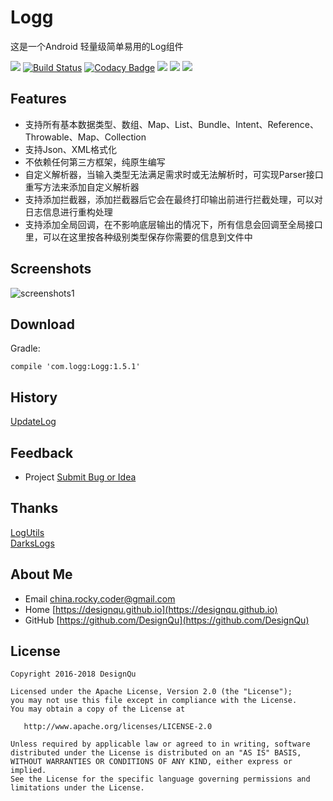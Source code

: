# Logg
这是一个Android 轻量级简单易用的Log组件

[![](https://img.shields.io/badge/GitHub%20Pages-HOME-red.svg)](https://designqu.github.io/)
[![Build Status](https://travis-ci.org/DesignQu/Logg.svg?branch=master)](https://travis-ci.org/DesignQu/Logg)
[![Codacy Badge](https://api.codacy.com/project/badge/Grade/11369b4297bc49e18e8f5d30d7ad552c)](https://www.codacy.com/app/DesignQu/Logg?utm_source=github.com&amp;utm_medium=referral&amp;utm_content=DesignQu/Logg&amp;utm_campaign=Badge_Grade)
[![](https://img.shields.io/badge/License-Apache%202.0%20-orange.svg)](https://github.com/DesignQu/Logg/blob/master/LICENSE.md)
[![](https://img.shields.io/badge/API-14%2B-brightgreen.svg)](https://android-arsenal.com/api?level=14)
[![](https://img.shields.io/github/release/DesignQu/Logg.svg)](https://github.com/DesignQu/Logg/releases)

## Features  
* 支持所有基本数据类型、数组、Map、List、Bundle、Intent、Reference、Throwable、Map、Collection  
* 支持Json、XML格式化  
* 不依赖任何第三方框架，纯原生编写  
* 自定义解析器，当输入类型无法满足需求时或无法解析时，可实现Parser接口重写方法来添加自定义解析器  
* 支持添加拦截器，添加拦截器后它会在最终打印输出前进行拦截处理，可以对日志信息进行重构处理  
* 支持添加全局回调，在不影响底层输出的情况下，所有信息会回调至全局接口里，可以在这里按各种级别类型保存你需要的信息到文件中

## Screenshots
![screenshots1](https://github.com/DesignQu/Tool-Log/blob/master/ImageFolder/screenshots1.png "screenshots1")

## Download
Gradle:
```
compile 'com.logg:Logg:1.5.1'
```

## History
[UpdateLog](https://github.com/DesignQu/Logg/releases)   

## Feedback
* Project  [Submit Bug or Idea](https://github.com/DesignQu/Logg/issues)   

## Thanks
[LogUtils](https://github.com/pengwei1024/LogUtils)  
[DarksLogs](https://github.com/liulhdarks/darks-logs)

## About Me
* Email [china.rocky.coder@gmail.com](china.rocky.coder@gmail.com)  
* Home [https://designqu.github.io](https://designqu.github.io)  
* GitHub [https://github.com/DesignQu](https://github.com/DesignQu)  

## License
```
Copyright 2016-2018 DesignQu

Licensed under the Apache License, Version 2.0 (the "License");
you may not use this file except in compliance with the License.
You may obtain a copy of the License at

   http://www.apache.org/licenses/LICENSE-2.0

Unless required by applicable law or agreed to in writing, software
distributed under the License is distributed on an "AS IS" BASIS,
WITHOUT WARRANTIES OR CONDITIONS OF ANY KIND, either express or implied.
See the License for the specific language governing permissions and
limitations under the License.
```
